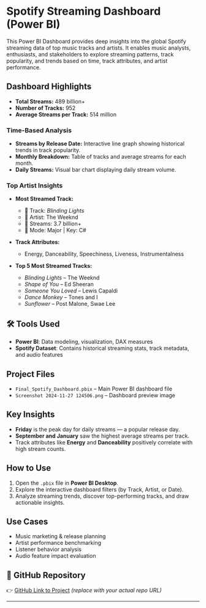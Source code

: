 #  Spotify Streaming Dashboard (Power BI)

This Power BI Dashboard provides deep insights into the global Spotify streaming data of top music tracks and artists. It enables music analysts, enthusiasts, and stakeholders to explore streaming patterns, track popularity, and trends based on time, track attributes, and artist performance.


##  Dashboard Highlights

- **Total Streams:** 489 billion+
- **Number of Tracks:** 952
- **Average Streams per Track:** 514 million

###  Time-Based Analysis

- **Streams by Release Date:** Interactive line graph showing historical trends in track popularity.
- **Monthly Breakdown:** Table of tracks and average streams for each month.
- **Daily Streams:** Visual bar chart displaying daily stream volume.

###  Top Artist Insights

- **Most Streamed Track:**  
  - 🔹 Track: *Blinding Lights*  
  - 🎤 Artist: The Weeknd  
  - 🔁 Streams: 3.7 billion+  
  - 🎹 Mode: Major | Key: C#

- **Track Attributes:**  
  - Energy, Danceability, Speechiness, Liveness, Instrumentalness

- **Top 5 Most Streamed Tracks:**  
  - *Blinding Lights* – The Weeknd  
  - *Shape of You* – Ed Sheeran  
  - *Someone You Loved* – Lewis Capaldi  
  - *Dance Monkey* – Tones and I  
  - *Sunflower* – Post Malone, Swae Lee

## 🛠 Tools Used

- **Power BI**: Data modeling, visualization, DAX measures
- **Spotify Dataset**: Contains historical streaming stats, track metadata, and audio features

##  Project Files

- `Final_Spotify_Dashboard.pbix` – Main Power BI dashboard file
- `Screenshot 2024-11-27 124506.png` – Dashboard preview image

##  Key Insights

- **Friday** is the peak day for daily streams — a popular release day.
- **September and January** saw the highest average streams per track.
- Track attributes like **Energy** and **Danceability** positively correlate with high stream counts.

##  How to Use

1. Open the `.pbix` file in **Power BI Desktop**.
2. Explore the interactive dashboard filters (by Track, Artist, or Date).
3. Analyze streaming trends, discover top-performing tracks, and draw actionable insights.

##  Use Cases

- Music marketing & release planning
- Artist performance benchmarking
- Listener behavior analysis
- Audio feature impact evaluation

## 🔗 GitHub Repository

👉 [GitHub Link to Project](https://github.com/Chinmayeetingne/Spotify-PowerBI-Dashboard) *(replace with your actual repo URL)*

---


